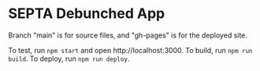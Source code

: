 # SEPTA Debunched App

Branch "main" is for source files, and "gh-pages" is for the deployed site.

To test, run `npm start` and open http://localhost:3000.
To build, run `npm run build`.
To deploy, run `npm run deploy`.